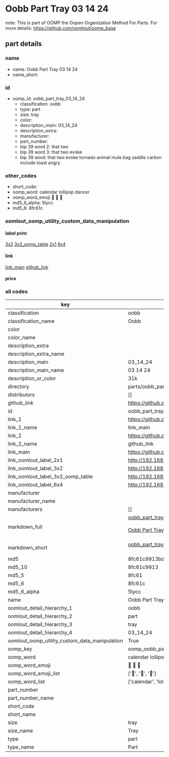 # Oobb Part Tray 03 14 24  

note: This is part of OOMP the Oopen Organization Method For Parts. For more details: https://github.com/oomlout/oomp_base

##  part details





### name
* name: Oobb Part Tray 03 14 24
* name_short: 
### id
* oomp_id: oobb_part_tray_03_14_24
  * classification: oobb
  * type: part
  * size: tray
  * color: 
  * description_main: 03_14_24
  * description_extra: 
  * manufacturer: 
  * part_number: 
  * bip 39 word 2: that two
  * bip 39 word 3: that two evoke
  * bip 39 word: that two evoke tornado animal mule bag saddle carbon include toast angry

### other_codes
* short_code: 
* oomp_word: calendar lollipop dancer
* oomp_word_emoji :calendar: :lollipop: :dancer:
* md5_6_alpha: 5lycc
* md5_6: 8fc61c






### oomlout_oomp_utility_custom_data_manipulation
#### label print
[3x2](http://192.168.1.245:1112/?label=oomp%205lycc)
[3x2_oomp_table](http://192.168.1.107:1112/?label=oomp%205lycc)
[2x1](http://192.168.1.242:1112/?label=oomp%205lycc)
[6x4](http://192.168.1.55:1112/?label=oomp%205lycc)    

#### link

[link_main](https://github.com/oomlout/oomlout_oomp_current_version_messy/tree/main/parts/oobb_part_tray_03_14_24) [github_link](https://github.com/oomlout/oomlout_oomp_part_src/tree/main/parts/oobb_part_tray_03_14_24)                             

#### price







### all codes 
| key | value |  
| --- | --- |  
| classification | oobb |  
| classification_name | Oobb |  
| color |  |  
| color_name |  |  
| description_extra |  |  
| description_extra_name |  |  
| description_main | 03_14_24 |  
| description_main_name | 03 14 24 |  
| description_or_color | 31k |  
| directory | parts/oobb_part_tray_03_14_24 |  
| distributors | [] |  
| github_link | https://github.com/oomlout/oomlout_oomp_part_src/tree/main/parts/oobb_part_tray_03_14_24 |  
| id | oobb_part_tray_03_14_24 |  
| link_1 | https://github.com/oomlout/oomlout_oomp_current_version_messy/tree/main/parts/oobb_part_tray_03_14_24 |  
| link_1_name | link_main |  
| link_2 | https://github.com/oomlout/oomlout_oomp_part_src/tree/main/parts/oobb_part_tray_03_14_24 |  
| link_2_name | github_link |  
| link_main | https://github.com/oomlout/oomlout_oomp_current_version_messy/tree/main/parts/oobb_part_tray_03_14_24 |  
| link_oomlout_label_2x1 | http://192.168.1.242:1112/?label=oomp%205lycc |  
| link_oomlout_label_3x2 | http://192.168.1.245:1112/?label=oomp%205lycc |  
| link_oomlout_label_3x2_oomp_table | http://192.168.1.107:1112/?label=oomp%205lycc |  
| link_oomlout_label_6x4 | http://192.168.1.55:1112/?label=oomp%205lycc |  
| manufacturer |  |  
| manufacturer_name |  |  
| manufacturers | [] |  
| markdown_full | [oobb_part_tray_03_14_24](https://github.com/oomlout/oomlout_oomp_current_version_messy/tree/main/parts/oobb_part_tray_03_14_24)<br>[](https://github.com/oomlout/oomlout_oomp_current_version_messy/tree/main/parts/oobb_part_tray_03_14_24)<br>[Oobb Part Tray 03 14 24](https://github.com/oomlout/oomlout_oomp_current_version_messy/tree/main/parts/oobb_part_tray_03_14_24)<br><br> |  
| markdown_short | [oobb_part_tray_03_14_24](https://github.com/oomlout/oomlout_oomp_current_version_messy/tree/main/parts/oobb_part_tray_03_14_24)<br><br> |  
| md5 | 8fc61c9913bdc23245048e569c3aeeff |  
| md5_10 | 8fc61c9913 |  
| md5_5 | 8fc61 |  
| md5_6 | 8fc61c |  
| md5_6_alpha | 5lycc |  
| name | Oobb Part Tray 03 14 24 |  
| oomlout_detail_hierarchy_1 | oobb |  
| oomlout_detail_hierarchy_2 | part |  
| oomlout_detail_hierarchy_3 | tray |  
| oomlout_detail_hierarchy_4 | 03_14_24 |  
| oomlout_oomp_utility_custom_data_manipulation | True |  
| oomp_key | oomp_oobb_part_tray_03_14_24 |  
| oomp_word | calendar lollipop dancer |  
| oomp_word_emoji | :calendar: :lollipop: :dancer: |  
| oomp_word_emoji_list | [':calendar:', ':lollipop:', ':dancer:'] |  
| oomp_word_list | ['calendar', 'lollipop', 'dancer'] |  
| part_number |  |  
| part_number_name |  |  
| short_code |  |  
| short_name |  |  
| size | tray |  
| size_name | Tray |  
| type | part |  
| type_name | Part |  
